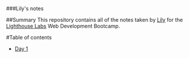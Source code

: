 ###Lily's notes

##Summary
This repository contains all of the notes taken by [Lily](https://github.com/Lilymayh) for the [Lighthouse Labs](https://www.lighthouselabs.ca/) Web Development Bootcamp.

#Table of contents
  * [Day 1](/Week_1/Day_1)